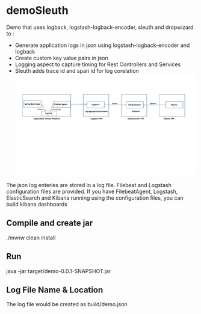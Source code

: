 # demoSleuth
Demo that uses logback, logstash-logback-encoder, sleuth and dropwizard to :
- Generate application logs in json using logstash-logback-encoder and logback
- Create custom key value pairs in json
- Logging aspect to capture timing for Rest Controllers and Services
- Sleuth adds trace id and span id for log corelation
![ELK](ELK.jpg)

The json log enteries are stored in a log file. Filebeat and Logstash configuration files are provided. If you have FilebeatAgent, Logstash, ElasticSearch and Kibana running using the configuration files, you can build kibana dashboards

## Compile and create jar
./mvnw clean install
## Run
java -jar target/demo-0.0.1-SNAPSHOT.jar 
## Log File Name & Location
The log file would be created as build/demo.json
